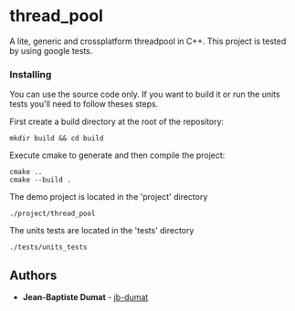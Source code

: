 # thread_pool
A lite, generic and crossplatform threadpool in C++.
This project is tested by using google tests.

### Installing

You can use the source code only. If you want to build it or run the units tests you'll need to follow theses steps.

First create a build directory at the root of the repository:
```
mkdir build && cd build
```

Execute cmake to generate and then compile the project:
```
cmake ..
cmake --build .
```

The demo project is located in the 'project' directory
```
./project/thread_pool
```

The units tests are located in the 'tests' directory
```
./tests/units_tests
```

## Authors

* **Jean-Baptiste Dumat** - [jb-dumat](https://github.com/jb-dumat)
